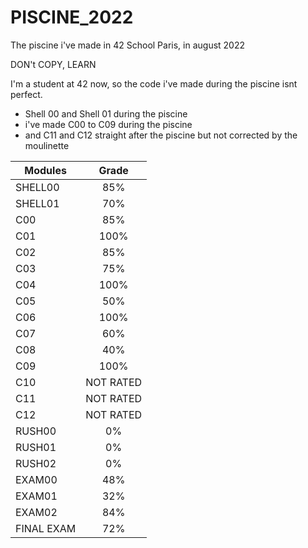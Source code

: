 # PISCINE_2022
The piscine i've made in 42 School Paris, in august 2022

DON't COPY, LEARN

I'm a student at 42 now, so the code i've made during the piscine isnt perfect. 

- Shell 00 and Shell 01 during the piscine
- i've made C00 to C09 during the piscine 
- and C11 and C12 straight after the piscine but not corrected by the moulinette

| Modules       | Grade         | 
| ------------- |:-------------:|
|  SHELL00      |  85%          |
|  SHELL01      |  70%          |
|  C00          |  85%          |
|  C01          |  100%         |
|  C02          |  85%          |
|  C03          |  75%          |
|  C04          |  100%         |
|  C05          |  50%          |
|  C06          |  100%         |
|  C07          |  60%          |
|  C08          |  40%          |
|  C09          |  100%         |
|  C10          |  NOT RATED    |
|  C11          |  NOT RATED    |
|  C12          |  NOT RATED    |
|  RUSH00       |  0%           |
|  RUSH01       |  0%           |
|  RUSH02       |  0%           |
|  EXAM00       |  48%          |
|  EXAM01       |  32%          |
|  EXAM02       |  84%          |
|  FINAL EXAM   |  72%          |

